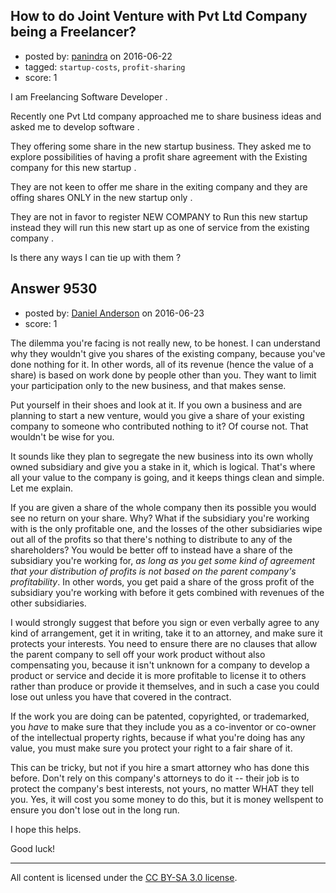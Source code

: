 ## How to do Joint Venture with Pvt Ltd Company being a Freelancer?

- posted by: [panindra](https://stackexchange.com/users/433170/panindra) on 2016-06-22
- tagged: `startup-costs`, `profit-sharing`
- score: 1

<p>I am Freelancing  Software Developer .</p>

<p>Recently one Pvt Ltd company approached me to share business ideas and asked me to develop software .</p>

<p>They offering some share in the new startup business.  They asked me to explore possibilities of having a profit share agreement with the Existing company for this new startup . </p>

<p>They are not keen to offer me share in the exiting company and they are offing  shares ONLY  in the new startup only .</p>

<p>They are not in favor to register NEW COMPANY to Run this new startup instead they will run this new start up as one of service from the existing company .</p>

<p>Is there any ways I can tie up with them ?</p>



## Answer 9530

- posted by: [Daniel Anderson](https://stackexchange.com/users/8398759/daniel-anderson) on 2016-06-23
- score: 1

<p>The dilemma you're facing is not really new, to be honest.  I can understand why they wouldn't give you shares of the existing company, because you've done nothing for it.  In other words, all of its revenue (hence the value of a share) is based on work done by people other than you.  They want to limit your participation only to the new business, and that makes sense.</p>

<p>Put yourself in their shoes and look at it.  If you own a business and are planning to start a new venture, would you give a share of your existing company to someone who contributed nothing to it?  Of course not.  That wouldn't be wise for you.</p>

<p>It sounds like they plan to segregate the new business into its own wholly owned subsidiary and give you a stake in it, which is logical.  That's where all your value to the company is going, and it keeps things clean and simple.  Let me explain.</p>

<p>If you are given a share of the whole company then its possible you would see no return on your share.  Why?  What if the subsidiary you're working with is the only profitable one, and the losses of the other subsidiaries wipe out all of the profits so that there's nothing to distribute to any of the shareholders?  You would be better off to instead have a share of the subsidiary you're working for, <em>as long as you get some kind of agreement that your distribution of profits is not based on the parent company's profitability</em>.  In other words, you get paid a share of the gross profit of the subsidiary you're working with before it gets combined with revenues of the other subsidiaries.</p>

<p>I would strongly suggest that before you sign or even verbally agree to any kind of arrangement, get it in writing, take it to an attorney, and make sure it protects your interests.  You need to ensure there are no clauses that allow the parent company to sell off your work product without also compensating you, because it isn't unknown for a company to develop a product or service and decide it is more profitable to license it to others rather than produce or provide it themselves, and in such a case you could lose out unless you have that covered in the contract.</p>

<p>If the work you are doing can be patented, copyrighted, or trademarked, you <em>have</em> to make sure that they include you as a co-inventor or co-owner of the intellectual property rights, because if what you're doing has any value, you must make sure you protect your right to a fair share of it.</p>

<p>This can be tricky, but not if you hire a smart attorney who has done this before.  Don't rely on this company's attorneys to do it -- their job is to protect the company's best interests, not yours, no matter WHAT they tell you.  Yes, it will cost you some money to do this, but it is money wellspent to ensure you don't lose out in the long run.</p>

<p>I hope this helps.</p>

<p>Good luck!</p>




---

All content is licensed under the [CC BY-SA 3.0 license](https://creativecommons.org/licenses/by-sa/3.0/).
